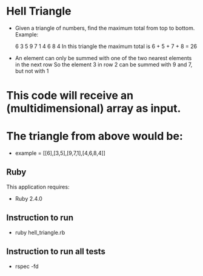 Hell Triangle
================

* Given a triangle of numbers, find the maximum total from top to bottom.
  Example:

   6
  3 5
 9 7 1
4 6 8 4   In this triangle the maximum total is 6 + 5 + 7 + 8 = 26

* An element can only be summed with one of the two nearest elements
  in the next row So the element 3 in row 2 can be summed with 9 and 7,
  but not with 1

# This code will receive an (multidimensional) array as input.
# The triangle from above would be:

* example = [[6],[3,5],[9,7,1],[4,6,8,4]]


Ruby
-------------

This application requires:

- Ruby 2.4.0

Instruction to run
--------------

- ruby hell_triangle.rb

Instruction to run all tests
----------------------------

- rspec -fd
